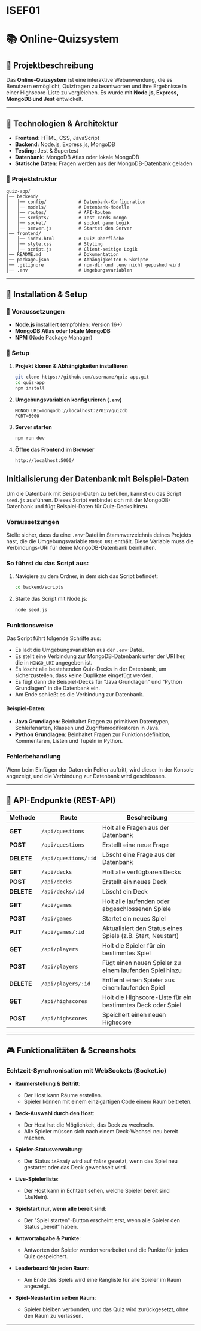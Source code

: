 # ISEF01
# 📚 Online-Quizsystem

## 📌 Projektbeschreibung
Das **Online-Quizsystem** ist eine interaktive Webanwendung, die es Benutzern ermöglicht, Quizfragen zu beantworten und ihre Ergebnisse in einer Highscore-Liste zu vergleichen. Es wurde mit **Node.js, Express, MongoDB und Jest** entwickelt.

---

## 🔧 Technologien & Architektur
- **Frontend:** HTML, CSS, JavaScript
- **Backend:** Node.js, Express.js, MongoDB
- **Testing:** Jest & Supertest
- **Datenbank:** MongoDB Atlas oder lokale MongoDB
- **Statische Daten:** Fragen werden aus der MongoDB-Datenbank geladen

### 📁 **Projektstruktur**
```
quiz-app/
│── backend/
│   │── config/            # Datenbank-Konfiguration
│   │── models/            # Datenbank-Modelle
│   │── routes/            # API-Routen
│   │── scripts/           # Test cards mongo
│   │── socket/            # socket game Logik
│   │── server.js          # Startet den Server
│── frontend/
│   │── index.html         # Quiz-Oberfläche
│   │── style.css          # Styling
│   │── script.js          # Client-seitige Logik
│── README.md              # Dokumentation
│── package.json           # Abhängigkeiten & Skripte
│── .gitignore             # npm-dir und .env nicht gepushed wird
│── .env                   # Umgebungsvariablen
```

---

## 🚀 Installation & Setup
### 🔹 Voraussetzungen
- **Node.js** installiert (empfohlen: Version 16+)
- **MongoDB Atlas oder lokale MongoDB**
- **NPM** (Node Package Manager)

### 🔹 Setup
1. **Projekt klonen & Abhängigkeiten installieren**
   ```sh
   git clone https://github.com/username/quiz-app.git
   cd quiz-app
   npm install
   ```

2. **Umgebungsvariablen konfigurieren (`.env`)**
   ```plaintext
   MONGO_URI=mongodb://localhost:27017/quizdb
   PORT=5000
   ```

3. **Server starten**
   ```sh
   npm run dev
   ```

4. **Öffne das Frontend im Browser**
   ```
   http://localhost:5000/
   ```



## Initialisierung der Datenbank mit Beispiel-Daten

Um die Datenbank mit Beispiel-Daten zu befüllen, kannst du das Script `seed.js` ausführen. Dieses Script verbindet sich mit der MongoDB-Datenbank und fügt Beispiel-Daten für Quiz-Decks hinzu.

### Voraussetzungen

Stelle sicher, dass du eine `.env`-Datei im Stammverzeichnis deines Projekts hast, die die Umgebungsvariable `MONGO_URI` enthält. Diese Variable muss die Verbindungs-URI für deine MongoDB-Datenbank beinhalten.

### So führst du das Script aus:

1. Navigiere zu dem Ordner, in dem sich das Script befindet:

   ```bash
   cd backend/scripts
   ```

2. Starte das Script mit Node.js:

   ```bash
   node seed.js
   ```

### Funktionsweise

Das Script führt folgende Schritte aus:

- Es lädt die Umgebungsvariablen aus der `.env`-Datei.
- Es stellt eine Verbindung zur MongoDB-Datenbank unter der URI her, die in `MONGO_URI` angegeben ist.
- Es löscht alle bestehenden Quiz-Decks in der Datenbank, um sicherzustellen, dass keine Duplikate eingefügt werden.
- Es fügt dann die Beispiel-Decks für "Java Grundlagen" und "Python Grundlagen" in die Datenbank ein.
- Am Ende schließt es die Verbindung zur Datenbank.

#### Beispiel-Daten:

- **Java Grundlagen**: Beinhaltet Fragen zu primitiven Datentypen, Schleifenarten, Klassen und Zugriffsmodifikatoren in Java.
- **Python Grundlagen**: Beinhaltet Fragen zur Funktionsdefinition, Kommentaren, Listen und Tupeln in Python.

### Fehlerbehandlung

Wenn beim Einfügen der Daten ein Fehler auftritt, wird dieser in der Konsole angezeigt, und die Verbindung zur Datenbank wird geschlossen.

---



## 📡 API-Endpunkte (REST-API)

| Methode  | Route                          | Beschreibung                                                  |
|----------|--------------------------------|---------------------------------------------------------------|
| **GET**  | `/api/questions`               | Holt alle Fragen aus der Datenbank                             |
| **POST** | `/api/questions`               | Erstellt eine neue Frage                                       |
| **DELETE**| `/api/questions/:id`          | Löscht eine Frage aus der Datenbank                            |
| **GET**  | `/api/decks`                   | Holt alle verfügbaren Decks                                   |
| **POST** | `/api/decks`                   | Erstellt ein neues Deck                                        |
| **DELETE**| `/api/decks/:id`              | Löscht ein Deck                                                |
| **GET**  | `/api/games`                   | Holt alle laufenden oder abgeschlossenen Spiele                |
| **POST** | `/api/games`                   | Startet ein neues Spiel                                        |
| **PUT**  | `/api/games/:id`               | Aktualisiert den Status eines Spiels (z.B. Start, Neustart)    |
| **GET**  | `/api/players`                 | Holt die Spieler für ein bestimmtes Spiel                      |
| **POST** | `/api/players`                 | Fügt einen neuen Spieler zu einem laufenden Spiel hinzu        |
| **DELETE**| `/api/players/:id`            | Entfernt einen Spieler aus einem laufenden Spiel               |
| **GET**  | `/api/highscores`              | Holt die Highscore-Liste für ein bestimmtes Deck oder Spiel   |
| **POST** | `/api/highscores`              | Speichert einen neuen Highscore                                |


---

## 🎮 Funktionalitäten & Screenshots

### Echtzeit-Synchronisation mit WebSockets (Socket.io)
- **Raumerstellung & Beitritt**: 
  - Der Host kann Räume erstellen.
  - Spieler können mit einem einzigartigen Code einem Raum beitreten.

- **Deck-Auswahl durch den Host**: 
  - Der Host hat die Möglichkeit, das Deck zu wechseln.
  - Alle Spieler müssen sich nach einem Deck-Wechsel neu bereit machen.

- **Spieler-Statusverwaltung**: 
  - Der Status `isReady` wird auf `false` gesetzt, wenn das Spiel neu gestartet oder das Deck gewechselt wird.

- **Live-Spielerliste**: 
  - Der Host kann in Echtzeit sehen, welche Spieler bereit sind (Ja/Nein).

- **Spielstart nur, wenn alle bereit sind**: 
  - Der "Spiel starten"-Button erscheint erst, wenn alle Spieler den Status „bereit“ haben.

- **Antwortabgabe & Punkte**: 
  - Antworten der Spieler werden verarbeitet und die Punkte für jedes Quiz gespeichert.

- **Leaderboard für jeden Raum**: 
  - Am Ende des Spiels wird eine Rangliste für alle Spieler im Raum angezeigt.

- **Spiel-Neustart im selben Raum**: 
  - Spieler bleiben verbunden, und das Quiz wird zurückgesetzt, ohne den Raum zu verlassen.

---



